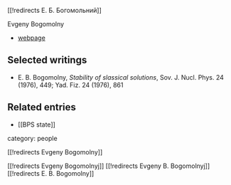 [[!redirects Е. Б. Богомольний]]

Evgeny Bogomolny

* [webpage](http://www.itp.ac.ru/en/persons/bogomolny-evgeny-borisovich)

## Selected writings

* E. B. Bogomolny, *Stability of slassical solutions*, Sov. J. Nucl. Phys. 24 (1976), 449; Yad. Fiz. 24 (1976), 861


## Related entries

* [[BPS state]]


category: people

[[!redirects Evgeny Bogomolny]]

[[!redirects Evgeny Bogomolnyj]]
[[!redirects Evgeny B. Bogomolnyj]]
[[!redirects E. B. Bogomolny]]
